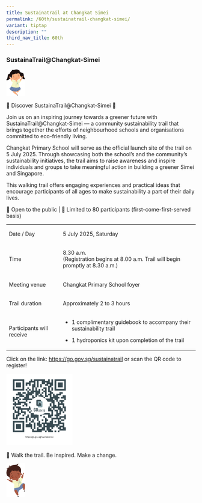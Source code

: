 ```yaml
---
title: Sustainatrail at Changkat Simei
permalink: /60th/sustainatrail-changkat-simei/
variant: tiptap
description: ""
third_nav_title: 60th
---
```

<h3><strong>SustainaTrail@Changkat-Simei</strong></h3>
<p></p>
<div class="isomer-image-wrapper">
<img style="width: 10%;" height="auto" width="100%" alt="" src="/images/Anniversary photo/Chinese_Girl.jpg">
</div>
<p>🌿 Discover SustainaTrail@Changkat-Simei 🌿</p>
<p>Join us on an inspiring journey towards a greener future with SustainaTrail@Changkat-Simei
— a community sustainability trail that brings together the efforts of
neighbourhood schools and organisations committed to eco-friendly living.</p>
<p>Changkat Primary School will serve as the official launch site of the
trail on 5 July 2025. Through showcasing both the school’s and the community’s
sustainability initiatives, the trail aims to raise awareness and inspire
individuals and groups to take meaningful action in building a greener
Simei and Singapore.</p>
<p>This walking trail offers engaging experiences and practical ideas that
encourage participants of all ages to make sustainability a part of their
daily lives.</p>
<p>📍 Open to the public | 👥 Limited to 80 participants (first-come-first-served
basis)</p>
<table style="minWidth: 50px">
<colgroup>
<col>
<col>
</colgroup>
<tbody>
<tr>
<td rowspan="1" colspan="1">
<p>Date / Day</p>
</td>
<td rowspan="1" colspan="1">
<p>5 July 2025, Saturday</p>
</td>
</tr>
<tr>
<td rowspan="1" colspan="1">
<p></p>
<p>Time</p>
</td>
<td rowspan="1" colspan="1">
<p>8.30 a.m.
<br>(Registration begins at 8.00 a.m. Trail will begin promptly at 8.30 a.m.)</p>
</td>
</tr>
<tr>
<td rowspan="1" colspan="1">
<p>Meeting venue</p>
</td>
<td rowspan="1" colspan="1">
<p>Changkat Primary School foyer</p>
</td>
</tr>
<tr>
<td rowspan="1" colspan="1">
<p>Trail duration</p>
</td>
<td rowspan="1" colspan="1">
<p>Approximately 2 to 3 hours</p>
</td>
</tr>
<tr>
<td rowspan="1" colspan="1">
<p>Participants will receive</p>
</td>
<td rowspan="1" colspan="1">
<ul data-tight="true" class="tight">
<li>
<p>1 complimentary guidebook to accompany their sustainability trail</p>
</li>
<li>
<p>1 hydroponics kit upon completion of the trail</p>
</li>
</ul>
</td>
</tr>
</tbody>
</table>
<p></p>
<p>Click on the link: <a href="https://go.gov.sg/sustainatrail" rel="noopener nofollow" target="_blank">https://go.gov.sg/sustainatrail</a> or
scan the QR code to register!
<br>
</p>
<div class="isomer-image-wrapper">
<img style="width: 35%;" height="auto" width="100%" alt="" src="/images/Anniversary photo/60than.png">
</div>
<p>👣 Walk the trail. Be inspired. Make a change.</p>
<p></p>
<div class="isomer-image-wrapper">
<img style="width: 10%;" height="auto" width="100%" alt="" src="/images/Anniversary photo/Indian_Boy.jpg">
</div>
<p></p>
<p></p>